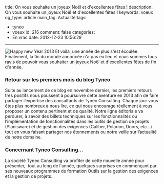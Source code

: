 title: On vous souhaite un joyeux Noël et d'excellentes fêtes !
description: On vous souhaite un joyeux Noël et d'excellentes fêtes !
keywords: voeux
og_type: article
main_tag: Actualité
tags:
  - tyneo
  - voeux
id: 216
comment: false
categories:
  - En vrac
date: 2012-12-23 10:56:29
---

![Happy new Year 2013](http://www.tyneo-consulting.fr/blog/wp-content/uploads/2012/12/happy-new-year-2013-300x164.jpg)
Et voilà, une année de plus s'est écoulée. Finalement, la fin du monde annoncée n'a pas eu lieu et nous sommes tous ravis de pouvoir vous souhaiter un joyeux Noël et d'excellentes fêtes de fin d'année.
<!-- more -->
### Retour sur les premiers mois du blog Tyneo

Suite au lancement de ce blog en novembre dernier, les premiers retours très positifs nous poussent à poursuivre cette aventure en 2013 afin de faire partager l’expertise des consultants de Tyneo Consulting. Chaque jour vous êtes plus nombreux à nous lire, ce qui nous encourage réellement à vous proposer un contenu pertinent et de qualité. Notre ligne éditoriale va perdurer, à savoir des billets techniques sur les fonctionnalités ou l’implémentation de fonctionnalités dans les outils de gestion de projets (Planisware) et de gestion des exigences (Caliber, Polarion, Doors, etc…) tout en vous faisant partager nos étonnements ou notre veille sur l’actualité de notre domaine.

### Concernant Tyneo Consulting...

La société Tyneo Consulting va profiter de cette nouvelle année pour présenter,  tout au long de l'année, quelques surprises en commençant par ses nouveaux programmes de formation Outils sur la gestion des exigences et la gestion de projets.